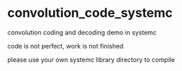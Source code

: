# convolution_code_systemc

convolution coding and decoding demo in systemc

code is not perfect, work is not finished

please use your own systemc library directory to compile

